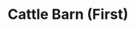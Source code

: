 ---
layout: building
title: "Cattle Barn (First)"
alternative_name: "Farm Barn"
built: 1860
addition: 1873
architect: "Milens Burt of Muscatine"
contractor: 
razed: 1928
author:
rights: Public Domain
source: Iowa State University Library, University Archives
publication-date: 1980 
---